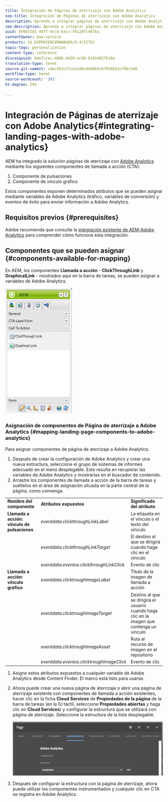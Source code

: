 ```yaml
---
title: Integración de Páginas de aterrizaje con Adobe Analytics
seo-title: Integración de Páginas de aterrizaje con Adobe Analytics
description: Aprenda a integrar páginas de aterrizaje con Adobe Analytics.
seo-description: Aprenda a integrar páginas de aterrizaje con Adobe Analytics.
uuid: 8f6672d1-497f-4ccb-b3cc-f6120fc467ba
contentOwner: msm-service
products: SG_EXPERIENCEMANAGER/6.4/SITES
topic-tags: personalization
content-type: reference
discoiquuid: 8ae7ccec-489b-4d20-ac56-6101402fb18a
translation-type: tm+mt
source-git-commit: cdec5b3c57ce1c80c0ed6b5cb7650b52cf9bc340
workflow-type: tm+mt
source-wordcount: '391'
ht-degree: 24%

---
```



# Integración de Páginas de aterrizaje con Adobe Analytics{#integrating-landing-pages-with-adobe-analytics}

AEM ha integrado la solución páginas de aterrizaje con [Adobe Analytics](https://www.omniture.com/en/products/analytics/sitecatalyst) mediante los siguientes componentes de llamada a acción (CTA):

1. Componente de pulsaciones
1. Componente de vínculo gráfico

Estos componentes exponen determinados atributos que se pueden asignar mediante variables de Adobe Analytics (tráfico, variables de conversión) y eventos de éxito para enviar información a Adobe Analytics.

## Requisitos previos {#prerequisites}

Adobe recomienda que consulte la [integración existente de AEM-Adobe Analytics](/help/sites-administering/adobeanalytics.md) para comprender cómo funciona esta integración.

## Componentes que se pueden asignar {#components-available-for-mapping}

En AEM, los componentes **Llamada a acción** - **ClickThroughLink** y **GraphicalLink** - mostrados aquí en la barra de tareas, se pueden asignar a variables de Adobe Analytics.

![chlimage_1-29](assets/chlimage_1-21.jpeg)

### Asignación de componentes de Página de aterrizaje a Adobe Analytics {#mapping-landing-page-components-to-adobe-analytics}

Para asignar componentes de página de aterrizaje a Adobe Analytics:

1. Después de crear la configuración de Adobe Analytics y crear una nueva estructura, seleccione el grupo de sistemas de informes adecuado en el menú desplegable. Esto resulta en recuperar las variables de Adobe Analytics y mostrarlas en el buscador de contenido.
1. Arrastre los componentes de llamada a acción de la barra de tareas y suéltelos en el área de asignación situada en la parte central de la página, como convenga.

<table> 
 <tbody>
  <tr>
   <td><strong>Nombre del componente</strong></td> 
   <td><strong>Atributos expuestos</strong></td> 
   <td><strong>Significado del atributo</strong></td> 
  </tr>
  <tr>
   <td><strong>Llamada a acción: vínculo de pulsaciones</strong></td> 
   <td><i>eventdata.clickthroughLinkLabel</i> <br /> </td> 
   <td>La etiqueta en el vínculo o el texto del vínculo </td> 
  </tr>
  <tr>
   <td><br type="_moz" /> </td> 
   <td><i>eventdata.clickthroughLinkTarget</i> <br /> </td> 
   <td>El destino al que se dirigirá cuando haga clic en el vínculo </td> 
  </tr>
  <tr>
   <td><br type="_moz" /> </td> 
   <td><i>eventdata.eventos.clickthroughLinkClick</i> <br /> </td> 
   <td>Evento de clic </td> 
  </tr>
  <tr>
   <td><strong>Llamada a acción: vínculo gráfico</strong></td> 
   <td><i>eventdata.clicktroughImageLabel</i> <br /> </td> 
   <td>Título de la imagen de llamada a acción </td> 
  </tr>
  <tr>
   <td><br type="_moz" /> </td> 
   <td><i>eventdata.clicktroughImageTarget</i> <br /> </td> 
   <td>Destino al que se dirigirá el usuario cuando haga clic en la imagen que contenga un vínculo</td> 
  </tr>
  <tr>
   <td><br type="_moz" /> </td> 
   <td><i>eventdata.clicktroughImageAsset</i> <br /> </td> 
   <td>Ruta al recurso de imagen en el repositorio </td> 
  </tr>
  <tr>
   <td><br type="_moz" /> </td> 
   <td><i>eventdata.eventos.clicktroughImageClick</i> <br /> </td> 
   <td>Evento de clic</td> 
  </tr>
 </tbody>
</table>

1. Asigne estos atributos expuestos a cualquier variable de Adobe Analytics desde Content Finder. El marco está listo para usarse.
1. Ahora puede crear una nueva página de aterrizaje o abrir una página de aterrizaje existente con componentes de llamada a acción existentes, hacer clic en la ficha **Cloud Services** de **Propiedades de la página** de la barra de tareas (en la IU táctil, seleccione **Propiedades abiertas** y haga clic en **Cloud Services**) y configurar la estructura que se utilizará con página de aterrizaje. Seleccione la estructura de la lista desplegable.

   ![chlimage_1-25](assets/chlimage_1-25.png)

1. Después de configurar la estructura con la página de aterrizaje, ahora puede utilizar los componentes instrumentados y cualquier clic en CTA se registra en Adobe Analytics.

